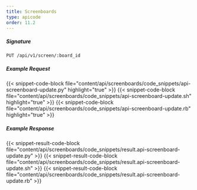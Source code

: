 ```yaml
---
title: Screenboards
type: apicode
order: 11.2
---
```


##### Signature
`PUT /api/v1/screen/:board_id`
##### Example Request
{{< snippet-code-block file="content/api/screenboards/code_snippets/api-screenboard-update.py" highlight="true" >}}
{{< snippet-code-block file="content/api/screenboards/code_snippets/api-screenboard-update.sh" highlight="true" >}}
{{< snippet-code-block file="content/api/screenboards/code_snippets/api-screenboard-update.rb" highlight="true" >}}
##### Example Response
{{< snippet-result-code-block file="content/api/screenboards/code_snippets/result.api-screenboard-update.py" >}}
{{< snippet-result-code-block file="content/api/screenboards/code_snippets/result.api-screenboard-update.sh" >}}
{{< snippet-result-code-block file="content/api/screenboards/code_snippets/result.api-screenboard-update.rb" >}}